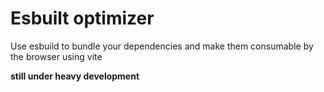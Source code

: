 # Esbuilt optimizer

Use esbuild to bundle your dependencies and make them consumable by the browser using vite


**still under heavy development**
